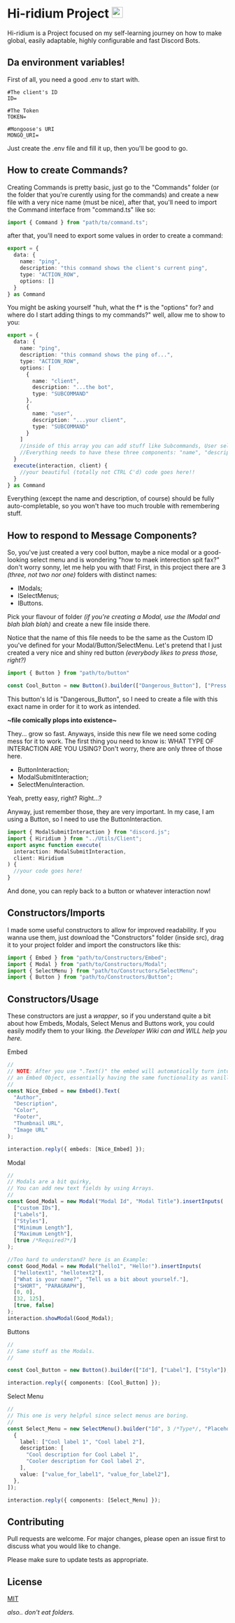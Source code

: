 <h1 align="left">Hi-ridium Project
  <img src="https://cdn.discordapp.com/attachments/943547363031670785/1076471508861472788/Sem_Titulo-7.png" height="25" alt="stats graph"/></h1>

Hi-ridium is a Project focused on my self-learning journey on how to make global, easily adaptable, highly configurable and fast Discord Bots.

## Da environment variables!

First of all, you need a good .env to start with.
```env
#The client's ID
ID=

#The Token
TOKEN=

#Mongoose's URI
MONGO_URI=
```
Just create the .env file and fill it up, then you'll be good to go.

## How to create Commands?

Creating Commands is pretty basic, just go to the "Commands" folder (or the folder that you're curently using for the commands) and create a new file with a very nice name (must be nice),
after that, you'll need to import the Command interface from "command.ts" like so:

```typescript
import { Command } from "path/to/command.ts";
```

after that, you'll need to export some values in order to create a command:

```typescript
export = {
  data: {
    name: "ping",
    description: "this command shows the client's current ping",
    type: "ACTION_ROW",
    options: []
  }
} as Command
```
You might be asking yourself "huh, what the f* is the "options" for? and where do I start adding things to my commands?" well, allow me to show to you:
```typescript
export = {
  data: {
    name: "ping",
    description: "this command shows the ping of...",
    type: "ACTION_ROW",
    options: [
      {
        name: "client",
        description: "...the bot",
        type: "SUBCOMMAND"
      },
      {
        name: "user",
        description: "...your client",
        type: "SUBCOMMAND"
      }
    ] 
    //inside of this array you can add stuff like Subcommands, User selection, Channel selection, etc.
    //Everything needs to have these three components: "name", "description" and "type".
  }
  execute(interaction, client) {
    //your beautiful (totally not CTRL C'd) code goes here!!
  }
} as Command
```
Everything (except the name and description, of course) should be fully auto-completable, so you won't have too much trouble with remembering stuff.

## How to respond to Message Components?

So, you've just created a very cool button, maybe a nice modal or a good-looking select menu and is wondering "how to maek interection spit fax?" don't worry sonny, let me help you with that!
First, in this project there are 3 *(three, not two nor one)* folders with distinct names:
- IModals;
- ISelectMenus;
- IButtons.

Pick your flavour of folder *(if you're creating a Modal, use the IModal and blah blah blah)* and create a new file inside there.

Notice that the name of this file needs to be the same as the Custom ID you've defined for your Modal/Button/SelectMenu.
Let's pretend that I just created a very nice and shiny red button *(everybody likes to press those, right?)*
```typescript
import { Button } from "path/to/button"

const Cool_Button = new Button().builder(["Dangerous_Button"], ["Press it"], ["DANGER"]);
```
This button's Id is "Dangerous_Button", so I need to create a file with this exact name in order for it to work as intended.

**~file comically plops into existence~**

They... grow so fast. Anyways, inside this new file we need some coding mess for it to work.
The first thing you need to know is: WHAT TYPE OF INTERACTION ARE YOU USING?
Don't worry, there are only three of those here.
- ButtonInteraction;
- ModalSubmitInteraction;
- SelectMenuInteraction.

Yeah, pretty easy, right? Right...?

Anyway, just remember those, they are very important.
In my case, I am using a Button, so I need to use the ButtonInteraction.

```typescript
import { ModalSubmitInteraction } from "discord.js";
import { Hiridium } from "../Utils/Client";
export async function execute(
  interaction: ModalSubmitInteraction,
  client: Hiridium
) {
  //your code goes here!
}
```
And done, you can reply back to a button or whatever interaction now!


## Constructors/Imports

I made some useful constructors to allow for improved readability. If you wanna use them, just download the "Constructors" folder (inside src), drag it to your project folder and import the constructors like this:

```typescript
import { Embed } from "path/to/Constructors/Embed";
import { Modal } from "path/to/Constructors/Modal";
import { SelectMenu } from "path/to/Constructors/SelectMenu";
import { Button } from "path/to/Constructors/Button";
```

## Constructors/Usage

These constructors are just a _wrapper_, so if you understand quite a bit about how Embeds, Modals, Select Menus and Buttons work, you could easily modify them to your liking.
_the Developer Wiki can and WILL help you here._

Embed

```typescript
//
// NOTE: After you use ".Text()" the embed will automatically turn into
// an Embed Object, essentially having the same functionality as vanilla Discord.js.
//
const Nice_Embed = new Embed().Text(
  "Author",
  "Description",
  "Color",
  "Footer",
  "Thumbnail URL",
  "Image URL"
);

interaction.reply({ embeds: [Nice_Embed] });
```

Modal

```typescript
//
// Modals are a bit quirky,
// You can add new text fields by using Arrays.
//
const Good_Modal = new Modal("Modal Id", "Modal Title").insertInputs(
  ["custom IDs"],
  ["Labels"],
  ["Styles"],
  ["Minimum Length"],
  ["Maximum Length"],
  [true /*Required?*/]
);

//Too hard to understand? here is an Example:
const Good_Modal = new Modal("hello1", "Hello!").insertInputs(
  ["hellotext1", "hellotext2"],
  ["What is your name?", "Tell us a bit about yourself."],
  ["SHORT", "PARAGRAPH"],
  [0, 0],
  [32, 125],
  [true, false]
);
interaction.showModal(Good_Modal);
```

Buttons

```typescript
//
// Same stuff as the Modals.
//

const Cool_Button = new Button().builder(["Id"], ["Label"], ["Style"]);

interaction.reply({ components: [Cool_Button] });
```

Select Menu

```typescript
//
// This one is very helpful since select menus are boring.
//
const Select_Menu = new SelectMenu().builder("Id", 3 /*Type*/, "Placeholder", [
  {
    label: ["Cool label 1", "Cool label 2"],
    description: [
      "Cool description for Cool Label 1",
      "Cooler description for Cool label 2",
    ],
    value: ["value_for_label1", "value_for_label2"],
  },
]);

interaction.reply({ components: [Select_Menu] });
```

## Contributing

Pull requests are welcome. For major changes, please open an issue first
to discuss what you would like to change.

Please make sure to update tests as appropriate.

## License

[MIT](https://choosealicense.com/licenses/mit/)

*also.. don't eat folders.*
